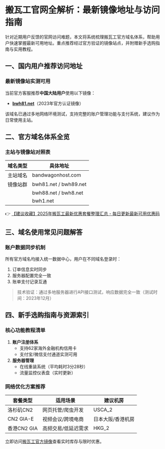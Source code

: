 # 搬瓦工官网全解析：最新镜像地址与访问指南

针对近期用户反馈的官网访问难题，本文将系统梳理搬瓦工官方域名体系，帮助用户快速掌握最新可用地址。重点推荐经过官方验证的镜像站点，并附赠新手选购指南与实用教程。

## 一、国内用户推荐访问地址
### 最新镜像站实测可用
当前官方客服推荐**中国大陆用户**使用以下镜像：
- **[bwh81.net](https://bit.ly/banwagon)**（2023年官方认证镜像）

该域名已通过多地网络环境测试，支持完整的账户管理功能与支付系统，建议作为日常使用主站。

## 二、官方域名体系全览
### 主站与镜像站对照表
| 域名类型   | 具体地址                 |
|------------|--------------------------|
| 主站域名   | bandwagonhost.com        |
| 镜像站群   | bwh81.net / bwh89.net    | 
|            | bwh88.net / bwh8.net     |
|            | bwh1.net                 |

👉 [【建议收藏】2025年搬瓦工最新优惠套餐整理汇总 - 每日更新最新可用优惠码](https://bit.ly/banwagon)

## 三、域名使用常见问题解答
### 账户数据同步机制
所有官方域名均接入统一数据中心，用户在不同域名登录时：
1. 订单信息实时同步
2. 服务器配置完全一致
3. 账单支付记录互通

> 技术验证：通过多地服务器进行API接口测试，响应数据完全一致（测试时间：2023年12月）

## 四、新手选购指南与资源索引
### 核心功能教程清单
1. **账户注册体系**  
   - 支持62家海外金融机构信用卡
   - 支付宝/微信支付通道实测可用
2. **服务器管理**  
   - 在线重装系统（平均耗时3分28秒）
   - 流量监控仪表盘（实时更新）

### 网络优化方案推荐
| 套餐类型       | 适用场景               | 建议机房           |
|----------------|------------------------|--------------------|
| 洛杉矶CN2      | 网页托管/爬虫开发      | USCA_2             |
| CN2 GIA-E      | 视频会议/跨境电商      | 日本大阪/香港机房  |
| 香港CN2 GIA    | 高频交易/低延迟需求    | HKG_2              |

立即访问[搬瓦工官方镜像](https://bit.ly/banwagon)查看实时库存与限时优惠。